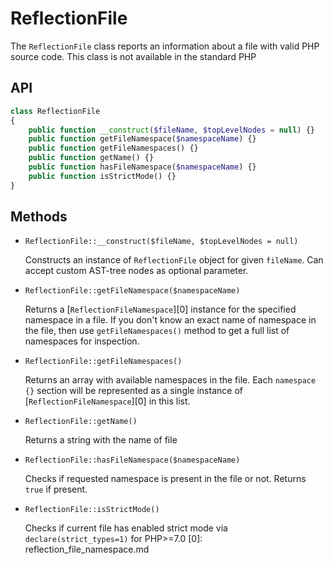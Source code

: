 ReflectionFile
==============

The `ReflectionFile` class reports an information about a file with valid PHP source code. This class is not available in the standard PHP

API
---

```php
class ReflectionFile
{
    public function __construct($fileName, $topLevelNodes = null) {}
    public function getFileNamespace($namespaceName) {}
    public function getFileNamespaces() {}
    public function getName() {}
    public function hasFileNamespace($namespaceName) {}
    public function isStrictMode() {}
}
```

Methods
-------

- `ReflectionFile::__construct($fileName, $topLevelNodes = null)`

  Constructs an instance of `ReflectionFile` object for given `fileName`. Can accept custom AST-tree nodes as optional parameter.
 
- `ReflectionFile::getFileNamespace($namespaceName)`
  
  Returns a [`ReflectionFileNamespace`][0] instance for the specified namespace in a file. If you don't know an exact name of namespace in the file, then use `getFileNamespaces()` method to get a full list of namespaces for inspection.
  
- `ReflectionFile::getFileNamespaces()`

  Returns an array with available namespaces in the file. Each `namespace {}` section will be represented as a single instance of [`ReflectionFileNamespace`][0] in this list.
  
- `ReflectionFile::getName()`

  Returns a string with the name of file
  
- `ReflectionFile::hasFileNamespace($namespaceName)`

  Checks if requested namespace is present in the file or not. Returns `true` if present.
  
- `ReflectionFile::isStrictMode()`

  Checks if current file has enabled strict mode via `declare(strict_types=1)` for PHP>=7.0
[0]: reflection_file_namespace.md
